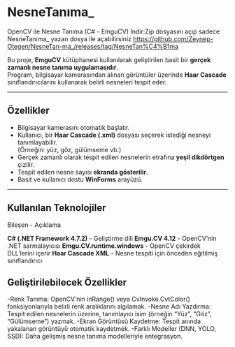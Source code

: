 # NesneTanıma_
  OpenCV ile Nesne Tanıma (C# - EmguCV)
İndir:Zip dosyasını açıp sadece NesneTanıma_ yazan dosya ile açabilirsiniz
https://github.com/Zeynep-Otegen/NesneTan-ma_/releases/tag/NesneTan%C4%B1ma

Bu proje, **EmguCV** kütüphanesi kullanılarak geliştirilen basit bir **gerçek zamanlı nesne tanıma uygulamasıdır**.  
Program, bilgisayar kamerasından alınan görüntüler üzerinde **Haar Cascade** sınıflandırıcılarını kullanarak belirli nesneleri tespit eder.

---

##  Özellikler

- Bilgisayar kamerasını otomatik başlatır.  
- Kullanıcı, bir **Haar Cascade (.xml)** dosyası seçerek istediği nesneyi tanımlayabilir.  
  (Örneğin: yüz, göz, gülümseme vb.)  
- Gerçek zamanlı olarak tespit edilen nesnelerin etrafına **yeşil dikdörtgen** çizilir.  
- Tespit edilen nesne sayısı **ekranda gösterilir**.  
- Basit ve kullanıcı dostu **WinForms** arayüzü.

---
##  Kullanılan Teknolojiler

 Bileşen - Açıklama 

 **C# (.NET Framework 4.7.2)** - Geliştirme dili 
 **Emgu.CV 4.12** - OpenCV’nin .NET sarmalayıcısı 
 **Emgu.CV.runtime.windows** - OpenCV çekirdek DLL’lerini içerir 
 **Haar Cascade XML** - Nesne tespiti için önceden eğitilmiş sınıflandırıcı 

## Geliştirilebilecek Özellikler
-Renk Tanıma: OpenCV’nin inRange() veya CvInvoke.CvtColor() fonksiyonlarıyla belirli renk aralıklarını algılamak.
-Nesne Adı Yazdırma: Tespit edilen nesnelerin üzerine, tanımlayıcı isim (örneğin “Yüz”, “Göz”, “Gülümseme”) yazmak.
-Ekran Görüntüsü Kaydetme: Tespit anında yakalanan görüntüyü otomatik kaydetmek.
-Farklı Modeller (DNN, YOLO, SSD): Daha gelişmiş nesne tanıma modelleriyle entegrasyon.



